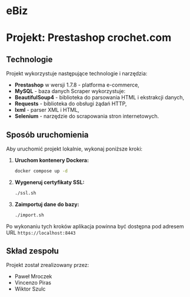 # eBiz

# Projekt: Prestashop crochet.com

## Technologie
Projekt wykorzystuje następujące technologie i narzędzia:
- **Prestashop** w wersji 1.7.8 - platforma e-commerce,
- **MySQL** - baza danych
Scraper wykorzystuje:
- **BeautifulSoup4** - biblioteka do parsowania HTML i ekstrakcji danych,
- **Requests** - biblioteka do obsługi żądań HTTP,
- **lxml** - parser XML i HTML,
- **Selenium** - narzędzie do scrapowania stron internetowych.

## Sposób uruchomienia
Aby uruchomić projekt lokalnie, wykonaj poniższe kroki:

1. **Uruchom kontenery Dockera:**
   ```bash
   docker compose up -d
   ```

2. **Wygeneruj certyfikaty SSL:**
   ```bash
   ./ssl.sh
   ```

3. **Zaimportuj dane do bazy:**
   ```bash
   ./import.sh
   ```

Po wykonaniu tych kroków aplikacja powinna być dostępna pod adresem URL `https://localhost:8443`

## Skład zespołu
Projekt został zrealizowany przez:
- Paweł Mroczek
- Vincenzo Piras
- Wiktor Szulc
